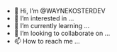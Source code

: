 - 👋 Hi, I’m @WAYNEKOSTERDEV
- 👀 I’m interested in ...
- 🌱 I’m currently learning ...
- 💞️ I’m looking to collaborate on ...
- 📫 How to reach me ...

<!---
WAYNEKOSTERDEV/WAYNEKOSTERDEV is a ✨ special ✨ repository because its `README.md` (this file) appears on your GitHub profile.
You can click the Preview link to take a look at your changes.
--->
